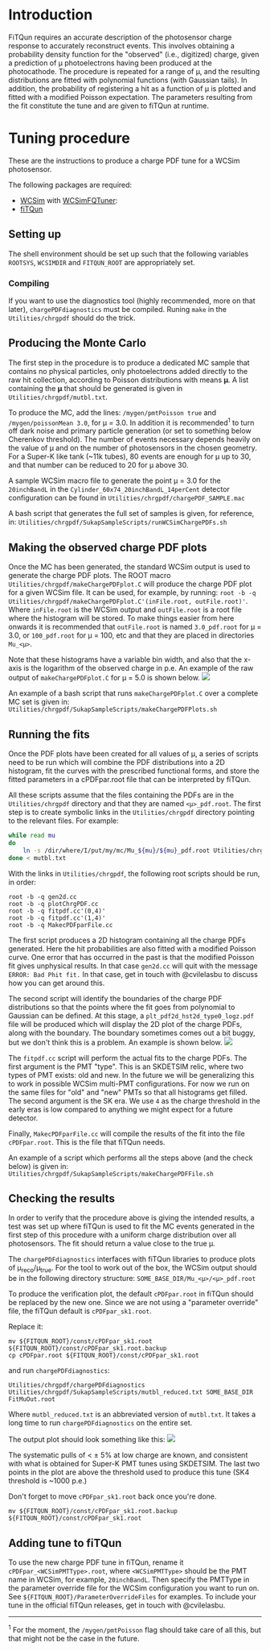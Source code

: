 # Introduction

FiTQun requires an accurate description of the photosensor charge response to accurately reconstruct events. This involves obtaining a probability density function for the "observed" (i.e., digitized) charge, given a prediction of μ photoelectrons having been produced at the photocathode. The procedure is repeated for a range of μ, and the resulting distributions are fitted with polynomial functions (with Gaussian tails). In addition, the probability of registering a hit as a function of μ is plotted and fitted with a modified Poisson expectation. The parameters resulting from the fit constitute the tune and are given to fiTQun at runtime.

# Tuning procedure
These are the instructions to produce a charge PDF tune for a WCSim photosensor.

The following packages are required:
 * [WCSim](https://github.com/nuPRISM/WCSim) with [WCSimFQTuner](https://github.com/fiTQun/WCSimFQTuner):
 * [fiTQun](https://github.com/fiTQun/fiTQun)

## Setting up
The shell environment should be set up such that the following variables `ROOTSYS`, `WCSIMDIR` and `FITQUN_ROOT` are appropriately set.

### Compiling
If you want to use the diagnostics tool (highly recommended, more on that later), `chargePDFdiagnostics` must be compiled. Runing `make` in the `Utilities/chrgpdf` should do the trick.

## Producing the Monte Carlo
The first step in the procedure is to produce a dedicated MC sample that contains no physical particles, only photoelectrons added directly to the raw hit collection, according to Poisson distributions with means **μ**. A list containing the **μ** that should be generated is given in `Utilities/chrgpdf/mutbl.txt`.

To produce the MC, add the lines: `/mygen/pmtPoisson true` and `/mygen/poissonMean 3.0`, for μ = 3.0. In addition it is recommended<sup>1</sup> to turn off dark noise and primary particle generation (or set to something below Cherenkov threshold). The number of events necessary depends heavily on the value of μ and on the number of photosensors in the chosen geometry. For a Super-K like tank (~11k tubes), 80 events are enough for μ up to 30, and that number can be reduced to 20 for μ above 30.

A sample WCSim macro file to generate the point μ = 3.0 for the `20inchBandL` in the `Cylinder_60x74_20inchBandL_14perCent` detector configuration can be found in `Utilities/chrgpdf/chargePDF_SAMPLE.mac`

A bash script that generates the full set of samples is given, for reference, in:
`Utilities/chrgpdf/SukapSampleScripts/runWCSimChargePDFs.sh`

## Making the observed charge PDF plots
Once the MC has been generated, the standard WCSim output is used to generate the charge PDF plots. The ROOT macro `Utilities/chrgpdf/makeChargePDFplot.C` will produce the charge PDF plot for a given WCSim file. It can be used, for example, by running: `root -b -q 
Utilities/chrgpdf/makeChargePDFplot.C'(inFile.root, outFile.root)'`. Where `inFile.root` is the WCSim output and `outFile.root` is a root file where the histogram will be stored. To make things easier from here onwards it is recommended that `outFile.root` is named `3.0_pdf.root` for μ = 3.0, or `100_pdf.root` for μ = 100, etc and that they are placed in directories `Mu_<μ>`.

Note that these histograms have a variable bin width, and also that the x-axis is the logarithm of the observed charge in p.e. An example of the raw output of `makeChargePDFplot.C` for μ = 5.0 is shown below.
![](http://nngroup.physics.sunysb.edu/~cvilela/FilesForGitHubDoc/sampleRawCPDFhist.png)

An example of a bash script that runs `makeChargePDFplot.C` over a complete MC set is given in:
`Utilities/chrgpdf/SukapSampleScripts/makeChargePDFPlots.sh`

## Running the fits
Once the PDF plots have been created for all values of μ, a series of scripts need to be run which will combine the PDF distributions into a 2D histogram, fit the curves with the prescribed functional forms, and store the fitted parameters in a cPDFpar.root file that can be interpreted by fiTQun.

All these scripts assume that the files containing the PDFs are in the `Utilities/chrgpdf` directory and that they are named `<μ>_pdf.root`. The first step is to create symbolic links in the `Utilities/chrgpdf` directory pointing to the relevant files. For example:
```bash
while read mu
do
    ln -s /dir/where/I/put/my/mc/Mu_${mu}/${mu}_pdf.root Utilities/chrgpdf/
done < mutbl.txt
```

With the links in `Utilities/chrgpdf`, the following root scripts should be run, in order:
```
root -b -q gen2d.cc
root -b -q plotChrgPDF.cc
root -b -q fitpdf.cc'(0,4)'
root -b -q fitpdf.cc'(1,4)'
root -b -q MakecPDFparFile.cc
```
The first script produces a 2D histogram containing all the charge PDFs generated. Here the hit probabilities are also fitted with a modified Poisson curve. One error that has occurred in the past is that the modified Poisson fit gives unphysical results. In that case `gen2d.cc` will quit with the message `ERROR: Bad Phit fit.` In that case, get in touch with @cvilelasbu to discuss how you can get around this.

The second script will identify the boundaries of the charge PDF distributions so that the points where the fit goes from polynomial to Gaussian can be defined. At this stage, a `plt_pdf2d_hst2d_type0_logz.pdf` file will be produced which will display the 2D plot of the charge PDFs, along with the boundary. The boundary sometimes comes out a bit buggy, but we don't think this is a problem. An example is shown below.
![](http://nngroup.physics.sunysb.edu/~cvilela/FilesForGitHubDoc/plt_pdf2d_hst2d_type0_logz.png)

The `fitpdf.cc` script will perform the actual fits to the charge PDFs. The first argument is the PMT "type". This is an SKDETSIM relic, where two types of PMT exists: old and new. In the future we will be generalizing this to work in possible WCSim multi-PMT configurations. For now we run on the same files for "old" and "new" PMTs so that all histograms get filled. The second argument is the SK era. We use `4` as the charge threshold in the early eras is low compared to anything we might expect for a future detector.

Finally, `MakecPDFparFile.cc` will compile the results of the fit into the file `cPDFpar.root`. This is the file that fiTQun needs.

An example of a script which performs all the steps above (and the check below) is given in:
`Utilities/chrgpdf/SukapSampleScripts/makeChargePDFFile.sh`

## Checking the results
In order to verify that the procedure above is giving the intended results, a test was set up where fiTQun is used to fit the MC events generated in the first step of this procedure with a uniform charge distribution over all photosensors. The fit should return a value close to the true μ.

The `chargePDFdiagnostics` interfaces with fiTQun libraries to produce plots of μ<sub>reco</sub>/μ<sub>true</sub>. For the tool to work out of the box, the WCSim output should be in the following directory structure: `SOME_BASE_DIR/Mu_<μ>/<μ>_pdf.root`

To produce the verification plot, the default `cPDFpar.root` in fiTQun should be replaced by the new one. Since we are not using a "parameter override" file, the fiTQun default is `cPDFpar_sk1.root`.

Replace it:
```
mv ${FITQUN_ROOT}/const/cPDFpar_sk1.root ${FITQUN_ROOT}/const/cPDFpar_sk1.root.backup
cp cPDFpar.root ${FITQUN_ROOT}/const/cPDFpar_sk1.root
```

and run `chargePDFdiagnostics`:

`Utilities/chrgpdf/chargePDFdiagnostics Utilities/chrgpdf/SukapSampleScripts/mutbl_reduced.txt SOME_BASE_DIR FitMuOut.root`

Where `mutbl_reduced.txt` is an abbreviated version of `mutbl.txt`. It takes a long time to run `chargePDFdiagnostics` on the entire set.

The output plot should look something like this:
![](http://nngroup.physics.sunysb.edu/~cvilela/FilesForGitHubDoc/FitMuOut.png)

The systematic pulls of < ± 5% at low charge are known, and consistent with what is obtained for Super-K PMT tunes using SKDETSIM. The last two points in the plot are above the threshold used to produce this tune (SK4 threshold is ~1000 p.e.)

Don't forget to move `cPDFpar_sk1.root` back once you're done.
```
mv ${FITQUN_ROOT}/const/cPDFpar_sk1.root.backup ${FITQUN_ROOT}/const/cPDFpar_sk1.root
```

## Adding tune to fiTQun
To use the new charge PDF tune in fiTQun, rename it `cPDFpar_<WCSimPMTType>.root`, where `<WCSimPMTType>` should be the PMT name in WCSim, for example, `20inchBandL`. Then specify the PMTType in the parameter override file for the WCSim configuration you want to run on. See `${FITQUN_ROOT}/ParameterOverrideFiles` for examples. To include your tune in the official fiTQun releases, get in touch with @cvilelasbu.

***
<sup>1</sup> For the moment, the `/mygen/pmtPoisson` flag should take care of all this, but that might not be the case in the future.
